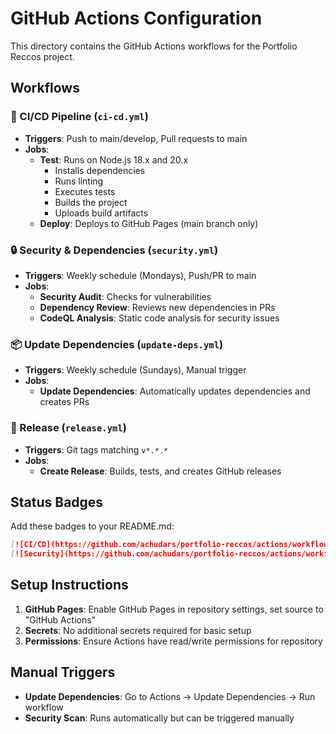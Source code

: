 # GitHub Actions Configuration

This directory contains the GitHub Actions workflows for the Portfolio Reccos project.

## Workflows

### 🔄 CI/CD Pipeline (`ci-cd.yml`)

- **Triggers**: Push to main/develop, Pull requests to main
- **Jobs**:
  - **Test**: Runs on Node.js 18.x and 20.x
    - Installs dependencies
    - Runs linting
    - Executes tests
    - Builds the project
    - Uploads build artifacts
  - **Deploy**: Deploys to GitHub Pages (main branch only)

### 🔒 Security & Dependencies (`security.yml`)

- **Triggers**: Weekly schedule (Mondays), Push/PR to main
- **Jobs**:
  - **Security Audit**: Checks for vulnerabilities
  - **Dependency Review**: Reviews new dependencies in PRs
  - **CodeQL Analysis**: Static code analysis for security issues

### 📦 Update Dependencies (`update-deps.yml`)

- **Triggers**: Weekly schedule (Sundays), Manual trigger
- **Jobs**:
  - **Update Dependencies**: Automatically updates dependencies and creates PRs

### 🚀 Release (`release.yml`)

- **Triggers**: Git tags matching `v*.*.*`
- **Jobs**:
  - **Create Release**: Builds, tests, and creates GitHub releases

## Status Badges

Add these badges to your README.md:

```markdown
[![CI/CD](https://github.com/achudars/portfolio-reccos/actions/workflows/ci-cd.yml/badge.svg)](https://github.com/achudars/portfolio-reccos/actions/workflows/ci-cd.yml)
[![Security](https://github.com/achudars/portfolio-reccos/actions/workflows/security.yml/badge.svg)](https://github.com/achudars/portfolio-reccos/actions/workflows/security.yml)
```

## Setup Instructions

1. **GitHub Pages**: Enable GitHub Pages in repository settings, set source to "GitHub Actions"
2. **Secrets**: No additional secrets required for basic setup
3. **Permissions**: Ensure Actions have read/write permissions for repository

## Manual Triggers

- **Update Dependencies**: Go to Actions → Update Dependencies → Run workflow
- **Security Scan**: Runs automatically but can be triggered manually
